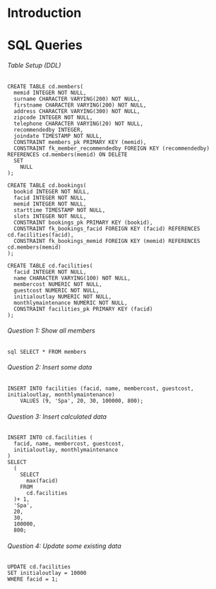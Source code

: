 # Introduction

# SQL Queries

###### Table Setup (DDL)

```
CREATE TABLE cd.members(
  memid INTEGER NOT NULL, 
  surname CHARACTER VARYING(200) NOT NULL, 
  firstname CHARACTER VARYING(200) NOT NULL, 
  address CHARACTER VARYING(300) NOT NULL, 
  zipcode INTEGER NOT NULL, 
  telephone CHARACTER VARYING(20) NOT NULL, 
  recommendedby INTEGER, 
  joindate TIMESTAMP NOT NULL, 
  CONSTRAINT members_pk PRIMARY KEY (memid), 
  CONSTRAINT fk_member_recommendedby FOREIGN KEY (recommendedby) REFERENCES cd.members(memid) ON DELETE 
  SET 
    NULL
);
```

```
CREATE TABLE cd.bookings(
  bookid INTEGER NOT NULL, 
  facid INTEGER NOT NULL, 
  memid INTEGER NOT NULL, 
  starttime TIMESTAMP NOT NULL, 
  slots INTEGER NOT NULL, 
  CONSTRAINT bookings_pk PRIMARY KEY (bookid), 
  CONSTRAINT fk_bookings_facid FOREIGN KEY (facid) REFERENCES cd.facilities(facid), 
  CONSTRAINT fk_bookings_memid FOREIGN KEY (memid) REFERENCES cd.members(memid)
);
```

```
CREATE TABLE cd.facilities(
  facid INTEGER NOT NULL, 
  name CHARACTER VARYING(100) NOT NULL, 
  membercost NUMERIC NOT NULL, 
  guestcost NUMERIC NOT NULL, 
  initialoutlay NUMERIC NOT NULL, 
  monthlymaintenance NUMERIC NOT NULL, 
  CONSTRAINT facilities_pk PRIMARY KEY (facid)
);
```

###### Question 1: Show all members

```sql SELECT * FROM members```

###### Question 2: Insert some data

```
INSERT INTO facilities (facid, name, membercost, guestcost, initialoutlay, monthlymaintenance) 
    VALUES (9, 'Spa', 20, 30, 100000, 800);
```

###### Question 3: Insert calculated data

```
INSERT INTO cd.facilities (
  facid, name, membercost, guestcost, 
  initialoutlay, monthlymaintenance
) 
SELECT 
  (
    SELECT 
      max(facid) 
    FROM 
      cd.facilities
  )+ 1, 
  'Spa', 
  20, 
  30, 
  100000, 
  800;
```
###### Question 4: Update some existing data

``` 
UPDATE cd.facilities
SET initialoutlay = 10000
WHERE facid = 1;
```





